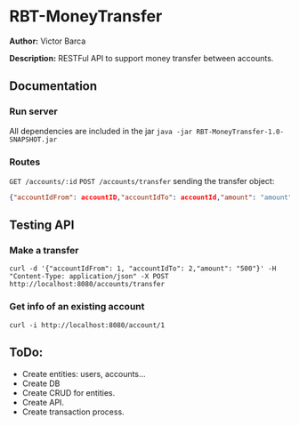 # RBT-MoneyTransfer

**Author:** Victor Barca

**Description:** RESTFul API to support money transfer between accounts.

## Documentation

### Run server
All dependencies are included in the jar
`java -jar RBT-MoneyTransfer-1.0-SNAPSHOT.jar`
### Routes
`GET /accounts/:id`
`POST /accounts/transfer` sending the transfer object:

```json
{"accountIdFrom": accountID,"accountIdTo": accountId,"amount": "amount"}
```

## Testing API

### Make a transfer
`curl -d '{"accountIdFrom": 1, "accountIdTo": 2,"amount": "500"}' -H "Content-Type: application/json" -X POST http://localhost:8080/accounts/transfer`

### Get info of an existing account
`curl -i http://localhost:8080/account/1`

## ToDo:
- Create entities: users, accounts...
- Create DB
- Create CRUD for entities.
- Create API.
- Create transaction process. 